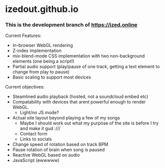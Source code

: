 # izedout.github.io
### This is the development branch of https://ized.online

Current Features:
- In-browser WebGL rendering
- Z-index implementation
- mix-blend-mode CSS implementation with two non-background elements (one being a script!)
- Partial audio support (play/pause of one track, getting a text element to change from play to pause)
- Basic scaling to support most devices

Current objectives:
- Steamlined audio playback (hosted, not a soundcloud embed etc)
- Compatability with devices that arent powerful enough to render WebGL.
  - Light/no JS mode?
- Actual site layout beyond playing a few of my songs
  - Maybe I should work out what my purpose of the site is before I try and make it gud :///
  - Contact form
  - Links to socials
- Change speed of rotation based on track BPM
- Pause rotation of brain when song is paused
- Reactive WebGL based on audio
- JavaScript (ewwwww)
